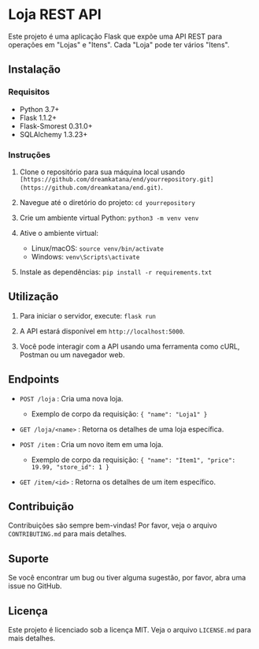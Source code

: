 # Loja REST API

Este projeto é uma aplicação Flask que expõe uma API REST para operações em "Lojas" e "Itens". Cada "Loja" pode ter vários "Itens".

## Instalação

### Requisitos
- Python 3.7+
- Flask 1.1.2+
- Flask-Smorest 0.31.0+
- SQLAlchemy 1.3.23+

### Instruções

1. Clone o repositório para sua máquina local usando `[https://github.com/dreamkatana/end/yourrepository.git](https://github.com/dreamkatana/end.git)`.

2. Navegue até o diretório do projeto: `cd yourrepository`

3. Crie um ambiente virtual Python: `python3 -m venv venv`

4. Ative o ambiente virtual: 
    - Linux/macOS: `source venv/bin/activate`
    - Windows: `venv\Scripts\activate`

5. Instale as dependências: `pip install -r requirements.txt`

## Utilização

1. Para iniciar o servidor, execute: `flask run`

2. A API estará disponível em `http://localhost:5000`.

3. Você pode interagir com a API usando uma ferramenta como cURL, Postman ou um navegador web.

## Endpoints

- `POST /loja` : Cria uma nova loja.
    - Exemplo de corpo da requisição: `{ "name": "Loja1" }`
    
- `GET /loja/<name>` : Retorna os detalhes de uma loja específica.
    
- `POST /item` : Cria um novo item em uma loja.
    - Exemplo de corpo da requisição: `{ "name": "Item1", "price": 19.99, "store_id": 1 }`
    
- `GET /item/<id>` : Retorna os detalhes de um item específico.

## Contribuição

Contribuições são sempre bem-vindas! Por favor, veja o arquivo `CONTRIBUTING.md` para mais detalhes.

## Suporte

Se você encontrar um bug ou tiver alguma sugestão, por favor, abra uma issue no GitHub.

## Licença

Este projeto é licenciado sob a licença MIT. Veja o arquivo `LICENSE.md` para mais detalhes.

